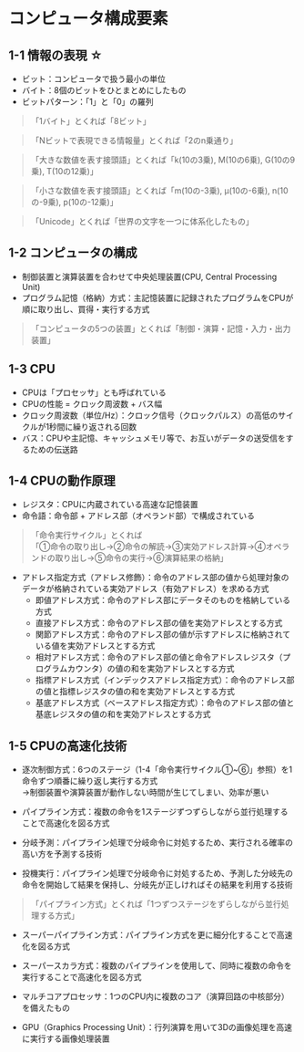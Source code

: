 # コンピュータ構成要素

## 1-1 情報の表現 ☆
- ビット：コンピュータで扱う最小の単位
- バイト：8個のビットをひとまとめにしたもの
- ビットパターン：「1」と「0」の羅列
> 「1バイト」とくれば「8ビット」

> 「Nビットで表現できる情報量」とくれば「2のn乗通り」 

> 「大きな数値を表す接頭語」とくれば「k(10の3乗), M(10の6乗), G(10の9乗), T(10の12乗)」
  
> 「小さな数値を表す接頭語」とくれば「m(10の-3乗), μ(10の-6乗), n(10の-9乗), p(10の-12乗)」
  
> 「Unicode」とくれば「世界の文字を一つに体系化したもの」


## 1-2 コンピュータの構成
- 制御装置と演算装置を合わせて中央処理装置(CPU, Central Processing Unit)
- プログラム記憶（格納）方式：主記憶装置に記録されたプログラムをCPUが順に取り出し、買得・実行する方式
> 「コンピュータの5つの装置」とくれば「制御・演算・記憶・入力・出力装置」


## 1-3 CPU
- CPUは「プロセッサ」とも呼ばれている
- CPUの性能 = クロック周波数 + バス幅
- クロック周波数（単位/Hz）：クロック信号（クロックパルス）の高低のサイクルが1秒間に繰り返される回数
- バス：CPUや主記憶、キャッシュメモリ等で、お互いがデータの送受信をするための伝送路


## 1-4 CPUの動作原理
- レジスタ：CPUに内蔵されている高速な記憶装置
- 命令語：命令部 + アドレス部（オペランド部）で構成されている
> 「命令実行サイクル」とくれば</br>「①命令の取り出し→②命令の解読→③実効アドレス計算→④オペランドの取り出し→⑤命令の実行→⑥演算結果の格納」

- アドレス指定方式（アドレス修飾）：命令のアドレス部の値から処理対象のデータが格納されている実効アドレス（有効アドレス）を求める方式
  - 即値アドレス方式：命令のアドレス部にデータそのものを格納している方式
  - 直接アドレス方式：命令のアドレス部の値を実効アドレスとする方式
  - 関節アドレス方式：命令のアドレス部の値が示すアドレスに格納されている値を実効アドレスとする方式
  - 相対アドレス方式：命令のアドレス部の値と命令アドレスレジスタ（プログラムカウンタ）の値の和を実効アドレスとする方式
  - 指標アドレス方式（インデックスアドレス指定方式）：命令のアドレス部の値と指標レジスタの値の和を実効アドレスとする方式
  - 基底アドレス方式（ベースアドレス指定方式）：命令のアドレス部の値と基底レジスタの値の和を実効アドレスとする方式


## 1-5 CPUの高速化技術
- 逐次制御方式：6つのステージ（1-4「命令実行サイクル①~⑥」参照）を1命令ずつ順番に繰り返し実行する方式</br>
  →制御装置や演算装置が動作しない時間が生じてしまい、効率が悪い
  
- パイプライン方式：複数の命令を1ステージずつずらしながら並行処理することで高速化を図る方式
- 分岐予測：パイプライン処理で分岐命令に対処するため、実行される確率の高い方を予測する技術
- 投機実行：パイプライン処理で分岐命令に対処するため、予測した分岐先の命令を開始して結果を保持し、分岐先が正しければその結果を利用する技術
> 「パイプライン方式」とくれば「1つずつステージをずらしながら並行処理する方式」
- スーパーパイプライン方式：パイプライン方式を更に細分化することで高速化を図る方式
- スーパースカラ方式：複数のパイプラインを使用して、同時に複数の命令を実行することで高速化を図る方式

- マルチコアプロセッサ：1つのCPU内に複数のコア（演算回路の中核部分）を備えたもの
- GPU（Graphics Processing Unit）：行列演算を用いて3Dの画像処理を高速に実行する画像処理装置
